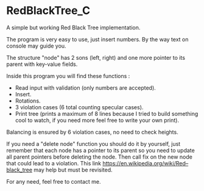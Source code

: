 # RedBlackTree_C
A simple but working Red Black Tree implementation.

The program is very easy to use, just insert numbers. By the way text on console may guide you.

The structure "node" has 2 sons (left, right) and one more pointer to its parent with key-value fields.

Inside this program you will find these functions :

- Read input with validation (only numbers are accepted).
- Insert.
- Rotations.
- 3 violation cases (6 total counting specular cases).
- Print tree (prints a maximum of 8 lines because I tried to build something cool to watch, if you need more feel free to write your own print).

Balancing is ensured by 6 violation cases, no need to check heights.

If you need a "delete node" function you should do it by yourself, just remember that each node has a pointer 
to its parent so you need to update all parent pointers before deleting the node. Then call fix on the new node
that could lead to a violation. This link https://en.wikipedia.org/wiki/Red–black_tree may help but must be revisited.

For any need, feel free to contact me.
